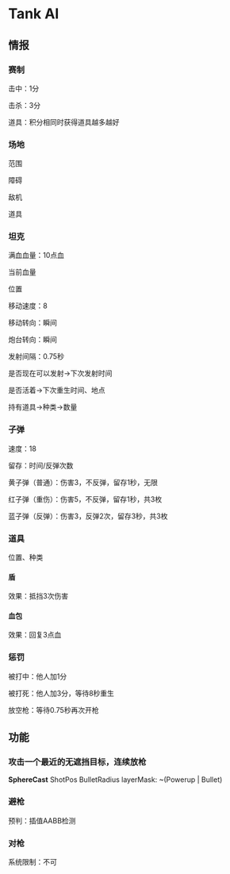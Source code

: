 # Tank AI

## 情报

### 赛制

击中：1分

击杀：3分

道具：积分相同时获得道具越多越好

### 场地

范围

障碍

敌机

道具

### 坦克

满血血量：10点血

当前血量

位置

移动速度：8

移动转向：瞬间

炮台转向：瞬间

发射间隔：0.75秒

是否现在可以发射->下次发射时间

是否活着->下次重生时间、地点

持有道具->种类->数量

### 子弹

速度：18

留存：时间/反弹次数

黄子弹（普通）：伤害3，不反弹，留存1秒，无限

红子弹（重伤）：伤害5，不反弹，留存1秒，共3枚

蓝子弹（反弹）：伤害3，反弹2次，留存3秒，共3枚

### 道具

位置、种类

#### 盾

效果：抵挡3次伤害

#### 血包

效果：回复3点血

### 惩罚

被打中：他人加1分

被打死：他人加3分，等待8秒重生

放空枪：等待0.75秒再次开枪

## 功能

### 攻击一个最近的无遮挡目标，连续放枪

**SphereCast** ShotPos BulletRadius layerMask: ~(Powerup | Bullet)

### 避枪

预判：插值AABB检测

### 对枪

系统限制：不可